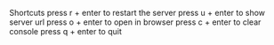  Shortcuts
  press r + enter to restart the server
  press u + enter to show server url
  press o + enter to open in browser
  press c + enter to clear console
  press q + enter to quit